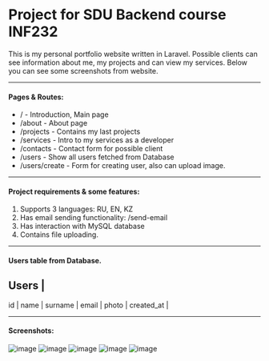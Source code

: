 # Project for SDU Backend course INF232

This is my personal portfolio website written in Laravel. Possible clients can see information about me, my projects and can view my services.
Below you can see some screenshots from website.

---

#### Pages & Routes:

-   / - Introduction, Main page
-   /about - About page
-   /projects - Contains my last projects
-   /services - Intro to my services as a developer
-   /contacts - Contact form for possible client
-   /users - Show all users fetched from Database
-   /users/create - Form for creating user, also can upload image.

---

#### Project requirements & some features:

1. Supports 3 languages: RU, EN, KZ
2. Has email sending functionality: /send-email
3. Has interaction with MySQL database
4. Contains file uploading.

---

#### Users table from Database.

## Users |

id |
name |
surname |
email |
photo |
created_at |

---

#### Screenshots:

![image](https://user-images.githubusercontent.com/66871165/108620527-ed2b9d00-7456-11eb-9931-8c8ca623a44b.png)
![image](https://user-images.githubusercontent.com/66871165/108620549-092f3e80-7457-11eb-8b8d-073b518a51c9.png)
![image](https://user-images.githubusercontent.com/66871165/108620555-0f251f80-7457-11eb-9994-d414b8c070cb.png)
![image](https://user-images.githubusercontent.com/66871165/108620558-164c2d80-7457-11eb-8996-aa9b3b05c5dd.png)
![image](https://user-images.githubusercontent.com/66871165/108620566-1b10e180-7457-11eb-8cdd-c64c60c5a4b3.png)

